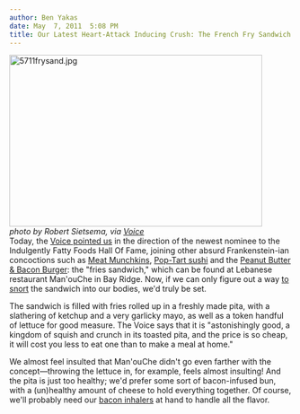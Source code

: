 ```yaml
---
author: Ben Yakas
date: May  7, 2011  5:08 PM
title: Our Latest Heart-Attack Inducing Crush: The French Fry Sandwich
---
```


<p><span class="mt-enclosure mt-enclosure-image" style="display: inline;"> </span></p><div class="image-left" style=" width:450px; "> <img alt="5711frysand.jpg" src="https://web.archive.org/web/20110510233304im_/http://gothamist.com/attachments/byakas/5711frysand.jpg" width="450" height="306"> <br> <i>photo by Robert Sietsema, via <a href="https://web.archive.org/web/20110510233304/http://blogs.villagevoice.com/forkintheroad/2011/05/introducing_the_4.php">Voice</a></i></div> Today, the <a href="https://web.archive.org/web/20110510233304/http://blogs.villagevoice.com/forkintheroad/2011/05/introducing_the_4.php">Voice pointed us</a> in the direction of the newest nominee to the Indulgently Fatty Foods Hall Of Fame, joining other absurd Frankenstein-ian concoctions such as <a href="https://web.archive.org/web/20110510233304/http://gothamist.com/2010/11/05/dunkin_donuts_introduces_meat_munch.php">Meat Munchkins</a>, <a href="https://web.archive.org/web/20110510233304/http://gothamist.com/2010/08/09/pop-tarts_world_bringing_pop-tarts.php#photo-1">Pop-Tart sushi</a> and the <a href="https://web.archive.org/web/20110510233304/http://gothamist.com/2010/04/21/shake_shacks_peanut_butter_bacon_bu.php">Peanut Butter &amp; Bacon Burger</a>: the &quot;fries sandwich,&quot; which can be found at Lebanese restaurant Man&apos;ouChe in Bay Ridge. Now, if we can only figure out a way <a href="https://web.archive.org/web/20110510233304/http://gothamist.com/2010/03/29/science_if_you_binge_on_fatty_food.php">to snort</a> the sandwich into our bodies, we&apos;d truly be set.<p></p>

<p>The sandwich is filled with fries rolled up in a freshly made pita, with a slathering of ketchup and a very garlicky mayo, as well as a token handful of lettuce for good measure. The Voice says that it is &quot;astonishingly good, a kingdom of squish and crunch in its toasted pita, and the price is so cheap, it will cost you less to eat one than to make a meal at home.&quot; </p>

<p>We almost feel insulted that Man&apos;ouChe didn&apos;t go even farther with the concept&#x2014;throwing the lettuce in, for example, feels almost insulting! And the pita is just too healthy; we&apos;d prefer some sort of bacon-infused bun, with a (un)healthy amount of cheese to hold everything together. Of course, we&apos;ll probably need our <a href="https://web.archive.org/web/20110510233304/http://gothamist.com/2011/03/31/baconair_an_anorexic_kosher_vegetar.php">bacon inhalers</a> at hand to handle all the flavor.</p>